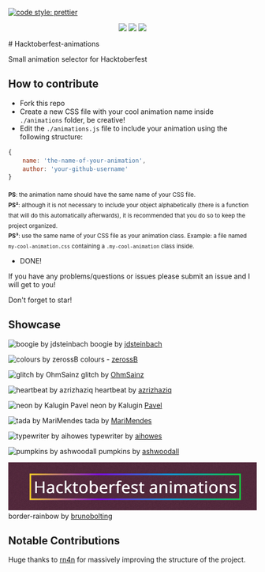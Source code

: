 <!-- @format -->

[![code style: prettier](https://img.shields.io/badge/code_style-prettier-ff69b4.svg?style=flat-square)](https://github.com/prettier/prettier)
<div align="center">
    <p>
	    <a name="stars"><img src="https://img.shields.io/github/stars/NiallEccles/Hacktoberfest-animations?style=for-the-badge"></a>
	    <a name="forks"><img src="https://img.shields.io/github/forks/NiallEccles/Hacktoberfest-animations?logoColor=green&style=for-the-badge"></a>
	    <a name="contributions"><img src="https://img.shields.io/github/contributors/NiallEccles/Hacktoberfest-animations?logoColor=green&style=for-the-badge"></a>
 </p>
 </div>
# Hacktoberfest-animations

Small animation selector for Hacktoberfest


## How to contribute

- Fork this repo
- Create a new CSS file with your cool animation name inside `./animations` folder, be creative!
- Edit the `./animations.js` file to include your animation using the following structure:

```js
{
    name: 'the-name-of-your-animation',
    author: 'your-github-username'
}
```

<sub>**PS**: the animation name should have the same name of your CSS file.</sub><br>
<sub>**PS²**: although it is not necessary to include your object alphabetically (there is a function that will do this automatically afterwards), it is recommended that you do so to keep the project organized.</sub><br>
<sub>**PS³**: use the same name of your CSS file as your animation class. Example: a file named `my-cool-animation.css` containing a `.my-cool-animation` class inside.</sub>

- DONE!

If you have any problems/questions or issues please submit an issue and I will get to you!

Don't forget to star!

## Showcase

![boogie by jdsteinbach](https://raw.githubusercontent.com/NiallEccles/Hacktoberfest-animations/master/showcase/boogie.gif)
boogie by [jdsteinbach](https://github.com/jdsteinbach)

![colours by zerossB](https://raw.githubusercontent.com/NiallEccles/Hacktoberfest-animations/master/showcase/colours.gif)
colours - [zerossB](https://github.com/zerossB)

![glitch by OhmSainz](https://raw.githubusercontent.com/NiallEccles/Hacktoberfest-animations/master/showcase/glitch.gif)
glitch by [OhmSainz](https://github.com/OhmSainz)

![heartbeat by azrizhaziq](https://raw.githubusercontent.com/NiallEccles/Hacktoberfest-animations/master/showcase/heartbeat.gif)
heartbeat by [azrizhaziq](https://github.com/azrizhaziq)

![neon by Kalugin Pavel](https://raw.githubusercontent.com/NiallEccles/Hacktoberfest-animations/master/showcase/neon.gif)
neon by Kalugin [Pavel](https://github.com/Pavel)

![tada by MariMendes](https://raw.githubusercontent.com/NiallEccles/Hacktoberfest-animations/master/showcase/tada.gif)
tada by [MariMendes](https://github.com/MariMendes)

![typewriter by aihowes](https://raw.githubusercontent.com/NiallEccles/Hacktoberfest-animations/master/showcase/typewriter.gif)
typewriter by [aihowes](https://github.com/aihowes)

![pumpkins by ashwoodall](https://raw.githubusercontent.com/NiallEccles/Hacktoberfest-animations/master/showcase/pumpkins.gif)
pumpkins by [ashwoodall](https://github.com/ashwoodall)

![border rainbow by brunobolting](https://raw.githubusercontent.com/NiallEccles/Hacktoberfest-animations/master/showcase/border-rainbow.gif)
border-rainbow by [brunobolting](https://github.com/brunobolting)

## Notable Contributions

Huge thanks to [rn4n](https://github.com/rn4n) for massively improving the structure of the project.
